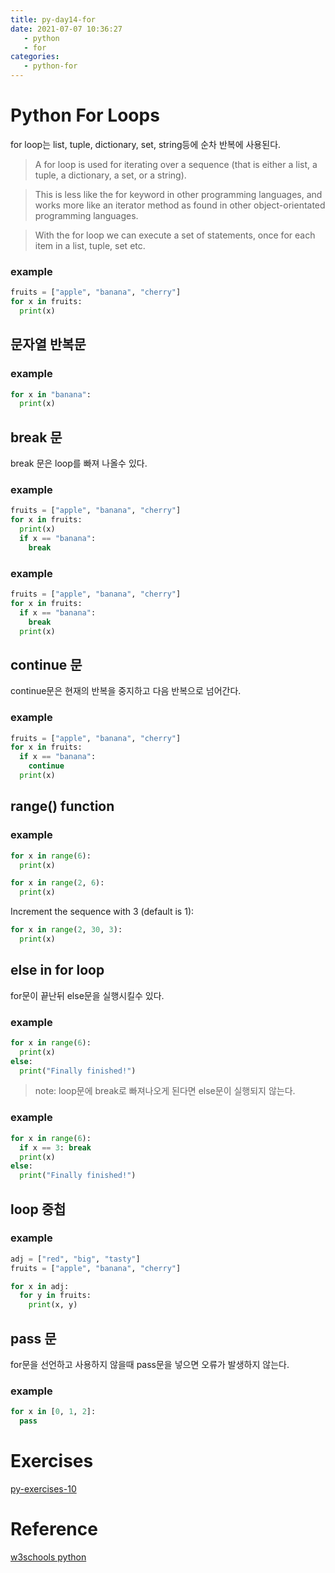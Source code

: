 ```yaml
---
title: py-day14-for
date: 2021-07-07 10:36:27
   - python 
   - for
categories: 
   - python-for
---
```


# Python For Loops
for loop는 list, tuple, dictionary, set, string등에 순차 반복에 사용된다. 
>A for loop is used for iterating over a sequence (that is either a list, a tuple, a dictionary, a set, or a string).

>This is less like the for keyword in other programming languages, and works more like an iterator method as found in other object-orientated programming languages.

>With the for loop we can execute a set of statements, once for each item in a list, tuple, set etc.

### example
``` python
fruits = ["apple", "banana", "cherry"]
for x in fruits:
  print(x)
```

## 문자열 반복문
### example
``` python
for x in "banana":
  print(x)
```

## break 문
break 문은 loop를 빠져 나올수 있다.
### example
``` python
fruits = ["apple", "banana", "cherry"]
for x in fruits:
  print(x)
  if x == "banana":
    break
```

### example
``` python
fruits = ["apple", "banana", "cherry"]
for x in fruits:
  if x == "banana":
    break
  print(x)
```

## continue 문
continue문은 현재의 반복을 중지하고 다음 반복으로 넘어간다.

### example
``` python
fruits = ["apple", "banana", "cherry"]
for x in fruits:
  if x == "banana":
    continue
  print(x)
```

## range() function
### example
``` python
for x in range(6):
  print(x)
```

``` python
for x in range(2, 6):
  print(x)
```

Increment the sequence with 3 (default is 1):
``` python
for x in range(2, 30, 3):
  print(x)
```

## else in for loop
for문이 끝난뒤 else문을 실행시킬수 있다.
### example
``` python
for x in range(6):
  print(x)
else:
  print("Finally finished!")
```

> note: loop문에 break로 빠져나오게 된다면 else문이 실행되지 않는다.

### example
``` python
for x in range(6):
  if x == 3: break
  print(x)
else:
  print("Finally finished!")
```

## loop 중첩
### example
``` python
adj = ["red", "big", "tasty"]
fruits = ["apple", "banana", "cherry"]

for x in adj:
  for y in fruits:
    print(x, y)
```

## pass 문
for문을 선언하고 사용하지 않을때 pass문을 넣으면 오류가 발생하지 않는다.

### example
``` python
for x in [0, 1, 2]:
  pass
```
# Exercises
[py-exercises-10](https://wontaejang.github.io/2021/07/07/py-exercises-10/)

# Reference
[w3schools python](https://www.w3schools.com/python)